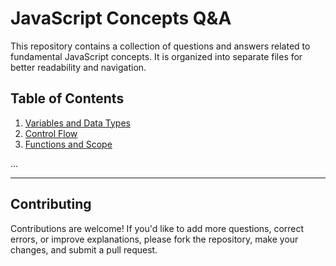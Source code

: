 # JavaScript Concepts Q&A

This repository contains a collection of questions and answers related to fundamental JavaScript concepts. It is organized into separate files for better readability and navigation.

## Table of Contents

1. [Variables and Data Types](variables-and-data-types-qna.md)
2. [Control Flow](control-flow-qna.md)
3. [Functions and Scope](functions-and-scope-qna.md)

...

---

## Contributing

Contributions are welcome! If you'd like to add more questions, correct errors, or improve explanations, please fork the repository, make your changes, and submit a pull request.
